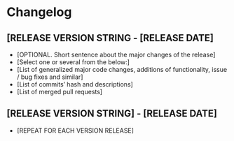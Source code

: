 # Changelog

## [RELEASE VERSION STRING - [RELEASE DATE]
* [OPTIONAL. Short sentence about the major changes of the release]
* [Select one or several from the below:]
* [List of generalized major code changes, additions of functionality, issue / bug fixes and similar]
* [List of commits’ hash and descriptions]
* [List of merged pull requests]
## [RELEASE VERSION STRING] - [RELEASE DATE]
* [REPEAT FOR EACH VERSION RELEASE]
